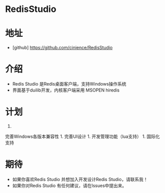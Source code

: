 RedisStudio
===========
# 地址
-
  [github] https://github.com/cinience/RedisStudio
  
# 介绍
- 
  Redis Studio 是Redis桌面客户端，支持Windows操作系统
- 
  界面基于duilib开发，内核客户端采用 MSOPEN hiredis

# 计划
1. 
  完善Windows各版本兼容性
1. 
  完善UI设计
1. 
  开发管理功能（lua支持）
1.
  国际化支持
 
# 期待
-  
  如果你喜欢Redis Studio 并想加入开发设计Redis Studio，请联系我！
- 
  如果你对Redis Studio 有任何建议，请在Issues中提出来。
